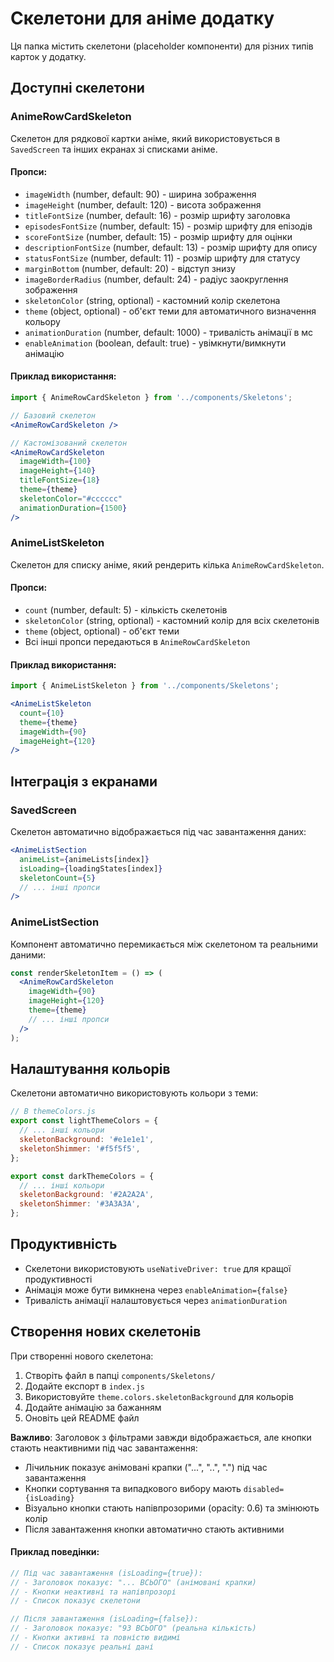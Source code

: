 # Скелетони для аніме додатку

Ця папка містить скелетони (placeholder компоненти) для різних типів карток у додатку.

## Доступні скелетони

### AnimeRowCardSkeleton
Скелетон для рядкової картки аніме, який використовується в `SavedScreen` та інших екранах зі списками аніме.

#### Пропси:
- `imageWidth` (number, default: 90) - ширина зображення
- `imageHeight` (number, default: 120) - висота зображення
- `titleFontSize` (number, default: 16) - розмір шрифту заголовка
- `episodesFontSize` (number, default: 15) - розмір шрифту для епізодів
- `scoreFontSize` (number, default: 15) - розмір шрифту для оцінки
- `descriptionFontSize` (number, default: 13) - розмір шрифту для опису
- `statusFontSize` (number, default: 11) - розмір шрифту для статусу
- `marginBottom` (number, default: 20) - відступ знизу
- `imageBorderRadius` (number, default: 24) - радіус заокруглення зображення
- `skeletonColor` (string, optional) - кастомний колір скелетона
- `theme` (object, optional) - об'єкт теми для автоматичного визначення кольору
- `animationDuration` (number, default: 1000) - тривалість анімації в мс
- `enableAnimation` (boolean, default: true) - увімкнути/вимкнути анімацію

#### Приклад використання:
```jsx
import { AnimeRowCardSkeleton } from '../components/Skeletons';

// Базовий скелетон
<AnimeRowCardSkeleton />

// Кастомізований скелетон
<AnimeRowCardSkeleton
  imageWidth={100}
  imageHeight={140}
  titleFontSize={18}
  theme={theme}
  skeletonColor="#cccccc"
  animationDuration={1500}
/>
```

### AnimeListSkeleton
Скелетон для списку аніме, який рендерить кілька `AnimeRowCardSkeleton`.

#### Пропси:
- `count` (number, default: 5) - кількість скелетонів
- `skeletonColor` (string, optional) - кастомний колір для всіх скелетонів
- `theme` (object, optional) - об'єкт теми
- Всі інші пропси передаються в `AnimeRowCardSkeleton`

#### Приклад використання:
```jsx
import { AnimeListSkeleton } from '../components/Skeletons';

<AnimeListSkeleton 
  count={10}
  theme={theme}
  imageWidth={90}
  imageHeight={120}
/>
```

## Інтеграція з екранами

### SavedScreen
Скелетон автоматично відображається під час завантаження даних:

```jsx
<AnimeListSection
  animeList={animeLists[index]}
  isLoading={loadingStates[index]}
  skeletonCount={5}
  // ... інші пропси
/>
```

### AnimeListSection
Компонент автоматично перемикається між скелетоном та реальними даними:

```jsx
const renderSkeletonItem = () => (
  <AnimeRowCardSkeleton
    imageWidth={90}
    imageHeight={120}
    theme={theme}
    // ... інші пропси
  />
);
```

## Налаштування кольорів

Скелетони автоматично використовують кольори з теми:

```jsx
// В themeColors.js
export const lightThemeColors = {
  // ... інші кольори
  skeletonBackground: '#e1e1e1',
  skeletonShimmer: '#f5f5f5',
};

export const darkThemeColors = {
  // ... інші кольори
  skeletonBackground: '#2A2A2A',
  skeletonShimmer: '#3A3A3A',
};
```

## Продуктивність

- Скелетони використовують `useNativeDriver: true` для кращої продуктивності
- Анімація може бути вимкнена через `enableAnimation={false}`
- Тривалість анімації налаштовується через `animationDuration`

## Створення нових скелетонів

При створенні нового скелетона:

1. Створіть файл в папці `components/Skeletons/`
2. Додайте експорт в `index.js`
3. Використовуйте `theme.colors.skeletonBackground` для кольорів
4. Додайте анімацію за бажанням
5. Оновіть цей README файл

**Важливо**: Заголовок з фільтрами завжди відображається, але кнопки стають неактивними під час завантаження:
- Лічильник показує анімовані крапки ("...", "..", ".") під час завантаження
- Кнопки сортування та випадкового вибору мають `disabled={isLoading}`
- Візуально кнопки стають напівпрозорими (opacity: 0.6) та змінюють колір
- Після завантаження кнопки автоматично стають активними

#### Приклад поведінки:
```jsx
// Під час завантаження (isLoading={true}):
// - Заголовок показує: "... ВСЬОГО" (анімовані крапки)
// - Кнопки неактивні та напівпрозорі
// - Список показує скелетони

// Після завантаження (isLoading={false}):
// - Заголовок показує: "93 ВСЬОГО" (реальна кількість)
// - Кнопки активні та повністю видимі
// - Список показує реальні дані
```
